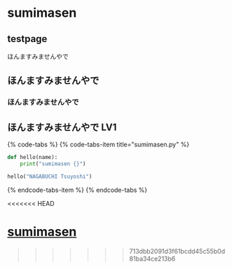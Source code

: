 # sumimasen

## testpage

ほんますみませんやで

## ほんますみませんやで

### ほんますみませんやで

## ほんますみませんやで LV1

{% code-tabs %}
{% code-tabs-item title="sumimasen.py" %}
```python
def hello(name):
    print("sumimasen {}")

hello("NAGABUCHI Tsuyoshi")
```
{% endcode-tabs-item %}
{% endcode-tabs %}

<<<<<<< HEAD

[sumimasen](https://google.com)
=======
>>>>>>> 713dbb2091d3f61bcdd45c55b0d81ba34ce213b6
